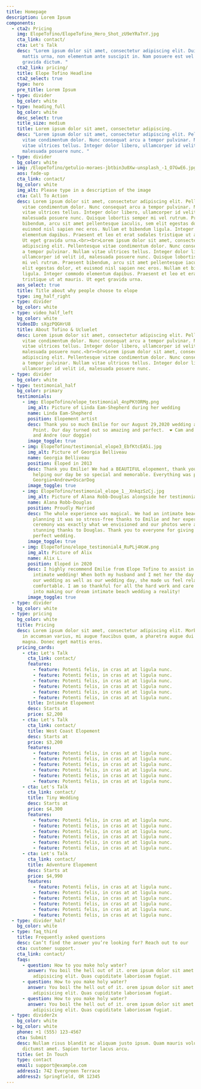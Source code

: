 ```yaml
---
title: Homepage
description: Lorem Ipsum
components:
  - cta2: Pricing
    img: ElopeTofino/ElopeTofino_Hero_Shot_zU9eYRaTnY.jpg
    cta_link: contact/
    cta: Let's Talk
    desc: "Lorem ipsum dolor sit amet, consectetur adipiscing elit. Duis posuere
      mattis urna, non elementum ante suscipit in. Nam posuere est vel lorem
      gravida dictum. "
    cta2_link: pricing/
    title: Elope Tofino Headline
    cta2_select: true
    type: hero
    pre_title: Lorem Ipsum
  - type: divider
    bg_color: white
  - type: heading_full
    bg_color: white
    desc_select: true
    title_size: medium
    title: Lorem ipsum dolor sit amet, consectetur adipiscing.
    desc: "Lorem ipsum dolor sit amet, consectetur adipiscing elit. Pellentesque
      vitae condimentum dolor. Nunc consequat arcu a tempor pulvinar. Nullam
      vitae ultrices tellus. Integer dolor libero, ullamcorper id velit id,
      malesuada posuere nunc. "
  - type: divider
    bg_color: white
  - img: /ElopeTofino/getulio-moraes-jbtbin3u0Xw-unsplash_-1_O7GwE6.jpg
    aos: fade-up
    cta_link: contact/
    bg_color: white
    img_alt: Please type in a description of the image
    cta: Call To Action
    desc: Lorem ipsum dolor sit amet, consectetur adipiscing elit. Pellentesque
      vitae condimentum dolor. Nunc consequat arcu a tempor pulvinar. Nullam
      vitae ultrices tellus. Integer dolor libero, ullamcorper id velit id,
      malesuada posuere nunc. Quisque lobortis semper mi vel rutrum. Praesent
      bibendum, arcu sit amet pellentesque iaculis, sem elit egestas dolor, et
      euismod nisl sapien nec eros. Nullam et bibendum ligula. Integer commodo
      elementum dapibus. Praesent et leo et erat sodales tristique ut at mauris.
      Ut eget gravida urna.<br><br>Lorem ipsum dolor sit amet, consectetur
      adipiscing elit. Pellentesque vitae condimentum dolor. Nunc consequat arcu
      a tempor pulvinar. Nullam vitae ultrices tellus. Integer dolor libero,
      ullamcorper id velit id, malesuada posuere nunc. Quisque lobortis semper
      mi vel rutrum. Praesent bibendum, arcu sit amet pellentesque iaculis, sem
      elit egestas dolor, et euismod nisl sapien nec eros. Nullam et bibendum
      ligula. Integer commodo elementum dapibus. Praesent et leo et erat sodales
      tristique ut at mauris. Ut eget gravida urna.
    aos_select: true
    title: Title about why people choose to elope
    type: img_half_right
  - type: divider
    bg_color: white
  - type: video_half_left
    bg_color: white
    VideoID: sXgzPQGHrU8
    title: About Tofino & Ucluelet
    desc: Lorem ipsum dolor sit amet, consectetur adipiscing elit. Pellentesque
      vitae condimentum dolor. Nunc consequat arcu a tempor pulvinar. Nullam
      vitae ultrices tellus. Integer dolor libero, ullamcorper id velit id,
      malesuada posuere nunc.<br><br>Lorem ipsum dolor sit amet, consectetur
      adipiscing elit. Pellentesque vitae condimentum dolor. Nunc consequat arcu
      a tempor pulvinar. Nullam vitae ultrices tellus. Integer dolor libero,
      ullamcorper id velit id, malesuada posuere nunc.
  - type: divider
    bg_color: white
  - type: testimonial_half
    bg_color: primary
    testimonials:
      - img: ElopeTofino/elope_testimonial_4npPKtORMg.png
        img_alt: Picture of Linda Eam-Shepherd during her wedding
        name: Linda Eam-Shepherd
        position: Elopement artist
        desc: Thank you so much Emilie for our August 29,2020 wedding at Pettinger
          Point. Our day turned out so amazing and perfect.  ❤️ Cam and Linda
          and Andre (our doggie)
        image_toggle: true
      - img: ElopeTofino/testimonial_elope3_EbfKtcEA5i.jpg
        img_alt: Picture of Georgia Belliveau
        name: Georgia Belliveau
        position: Eloped in 2013
        desc: Thank you Emilie! We had a BEAUTIFUL elopement, thank you so much for
          helping our day be so special and memorable. Everything was perfect 🙂
          Georgia+Andrew+OscarDog
        image_toggle: true
      - img: ElopeTofino/testimonial_elope_1__XnkqzSzCj.jpg
        img_alt: Picture of Alana Robb-Douglas alongside her testimonial
        name: Alana Robb-Douglas
        position: Proudly Married
        desc: The whole experience was magical. We had an intimate beach wedding, and
          planning it was so stress-free thanks to Emilie and her expertise. The
          ceremony was exactly what we envisioned and our photos were absolutely
          stunning thanks to Douglas. Thank you to everyone for giving us the
          perfect wedding.
        image_toggle: true
      - img: ElopeTofino/elope_testimonial4_RuPLj4KoW.png
        img_alt: Picture of Alix
        name: Alix L.
        position: Eloped in 2020
        desc: I highly recommend Emilie from Elope Tofino to assist in coordinating your
          intimate wedding! When both my husband and I met her the day before
          our wedding as well as our wedding day, she made us feel relaxed and
          comfortable. I am so thankful for all the hard work and care she put
          into making our dream intimate beach wedding a reality!
        image_toggle: true
  - type: divider
    bg_color: white
  - type: pricing
    bg_color: white
    title: Pricing
    desc: Lorem ipsum dolor sit amet, consectetur adipiscing elit. Morbi porta, mi
      in accumsan varius, mi augue faucibus quam, a pharetra augue dui vel
      magna. Donec eget mattis eros.
    pricing_cards:
      - cta: Let's Talk
        cta_link: contact/
        features:
          - feature: Potenti felis, in cras at at ligula nunc.
          - feature: Potenti felis, in cras at at ligula nunc.
          - feature: Potenti felis, in cras at at ligula nunc.
          - feature: Potenti felis, in cras at at ligula nunc.
          - feature: Potenti felis, in cras at at ligula nunc.
          - feature: Potenti felis, in cras at at ligula nunc.
        title: Intimate Elopement
        desc: Starts at
        price: $2,200
      - cta: Let's Talk
        cta_link: contact/
        title: West Coast Elopement
        desc: Starts at
        price: $3,200
        features:
          - feature: Potenti felis, in cras at at ligula nunc.
          - feature: Potenti felis, in cras at at ligula nunc.
          - feature: Potenti felis, in cras at at ligula nunc.
          - feature: Potenti felis, in cras at at ligula nunc.
          - feature: Potenti felis, in cras at at ligula nunc.
          - feature: Potenti felis, in cras at at ligula nunc.
      - cta: Let's Talk
        cta_link: contact/
        title: Tiny Wedding
        desc: Starts at
        price: $4,300
        features:
          - feature: Potenti felis, in cras at at ligula nunc.
          - feature: Potenti felis, in cras at at ligula nunc.
          - feature: Potenti felis, in cras at at ligula nunc.
          - feature: Potenti felis, in cras at at ligula nunc.
          - feature: Potenti felis, in cras at at ligula nunc.
          - feature: Potenti felis, in cras at at ligula nunc.
      - cta: Let's Talk
        cta_link: contact/
        title: Adventure Elopement
        desc: Starts at
        price: $4,990
        features:
          - feature: Potenti felis, in cras at at ligula nunc.
          - feature: Potenti felis, in cras at at ligula nunc.
          - feature: Potenti felis, in cras at at ligula nunc.
          - feature: Potenti felis, in cras at at ligula nunc.
          - feature: Potenti felis, in cras at at ligula nunc.
          - feature: Potenti felis, in cras at at ligula nunc.
  - type: divider_half
    bg_color: white
  - type: faq_third
    title: Frequently asked questions
    desc: Can’t find the answer you’re looking for? Reach out to our
    cta: customer support.
    cta_link: contact/
    faqs:
      - question: How to you make holy water?
        answer: You boil the hell out of it. orem ipsum dolor sit amet consectetur
          adipisicing elit. Quas cupiditate laboriosam fugiat.
      - question: How to you make holy water?
        answer: You boil the hell out of it. orem ipsum dolor sit amet consectetur
          adipisicing elit. Quas cupiditate laboriosam fugiat.
      - question: How to you make holy water?
        answer: You boil the hell out of it. orem ipsum dolor sit amet consectetur
          adipisicing elit. Quas cupiditate laboriosam fugiat.
  - type: divider2x
    bg_color: white
  - bg_color: white
    phone: +1 (555) 123-4567
    cta: Submit
    desc: Nullam risus blandit ac aliquam justo ipsum. Quam mauris volutpat massa
      dictumst amet. Sapien tortor lacus arcu.
    title: Get In Touch
    type: contact
    email: support@example.com
    address1: 742 Evergreen Terrace
    address2: Springfield, OR 12345
---
```

